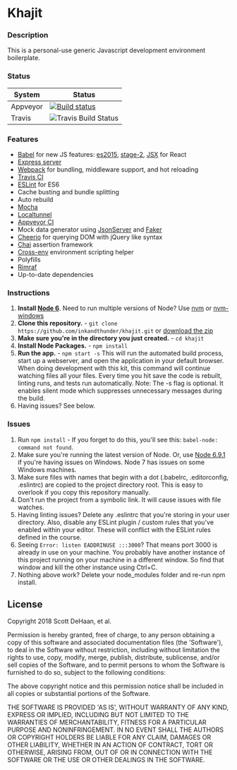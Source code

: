 # Khajit

### Description

This is a personal-use generic Javascript development environment boilerplate.

### Status
|System|Status|
|--|--|
|Appveyor|[![Build status](https://ci.appveyor.com/api/projects/status/hnyhqrged5w252jd/branch/master?svg=true)](https://ci.appveyor.com/project/inkandthunder/ps-js-dev-env/branch/master)|
|Travis|![Travis Build Status](https://travis-ci.org/inkandthunder/ps-js-dev-env.svg?branch=master)|

### Features

* [Babel](https://babeljs.io/) for new JS features: [es2015](https://babeljs.io/docs/plugins/preset-es2015/), [stage-2](http://babeljs.io/docs/plugins/preset-stage-2/), [JSX](https://babeljs.io/docs/plugins/preset-react/) for React
* [Express server](https://github.com/expressjs/express/)
* [Webpack](https://webpack.github.io/) for bundling, middleware support, and hot reloading 
* [Travis CI](https://travis-ci.org/)
* [ESLint](https://github.com/eslint/eslint) for ES6
* Cache busting and bundle splitting
* Auto rebuild
* [Mocha](https://github.com/mochajs/mocha)
* [Localtunnel](https://github.com/localtunnel/localtunnel)
* [Appveyor CI](https://www.appveyor.com/)
* Mock data generator using [JsonServer](https://github.com/dreyacosta/JSONServer) and [Faker](https://github.com/Marak/faker.js)
* [Cheerio](https://github.com/cheeriojs/cheerio) for querying DOM with jQuery like syntax
* [Chai](https://github.com/chaijs/chai) assertion framework
* [Cross-env](https://github.com/kentcdodds/cross-env) environment scripting helper
* Polyfills
* [Rimraf](https://github.com/isaacs/rimraf)
* Up-to-date dependencies

### Instructions

1. **Install [Node 6](https://nodejs.org)**. Need to run multiple versions of Node? Use [nvm](https://github.com/creationix/nvm) or [nvm-windows](https://github.com/coreybutler/nvm-windows)
2. **Clone this repository.** - `git clone https://github.com/inkandthunder/khajit.git` or [download the zip](https://github.com/inkandthunder/khajit/archive/master.zip)
3. **Make sure you're in the directory you just created.** - `cd khajit`
4. **Install Node Packages.** - `npm install`
5. **Run the app.** - `npm start -s`
This will run the automated build process, start up a webserver, and open the application in your default browser. When doing development with this kit, this command will continue watching files all your files. Every time you hit save the code is rebuilt, linting runs, and tests run automatically. Note: The -s flag is optional. It enables silent mode which suppresses unnecessary messages during the build.
6. Having issues? See below.

### Issues

1. Run `npm install` - If you forget to do this, you'll see this: `babel-node: command not found`.
2. Make sure you're running the latest version of Node. Or, use [Node 6.9.1](https://nodejs.org/en/download/releases/) if you're having issues on Windows. Node 7 has issues on some Windows machines.
3. Make sure files with names that begin with a dot (.babelrc, .editorconfig, .eslintrc) are copied to the project directory root. This is easy to overlook if you copy this repository manually.
4. Don't run the project from a symbolic link. It will cause issues with file watches.
5. Having linting issues? Delete any .eslintrc that you're storing in your user directory. Also, disable any ESLint plugin / custom rules that you've enabled within your editor. These will conflict with the ESLint rules defined in the course.
6. Seeing `Error: listen EADDRINUSE :::3000`? That means port 3000 is already in use on your machine. You probably have another instance of this project running on your machine in a different window. So find that window and kill the other instance using Ctrl+C.
7. Nothing above work? Delete your node_modules folder and re-run npm install.

## License

Copyright 2018 Scott DeHaan, et al.

Permission is hereby granted, free of charge, to any person obtaining a copy of this software and associated documentation files (the 'Software'), to deal in the Software without restriction, including without limitation the rights to use, copy, modify, merge, publish, distribute, sublicense, and/or sell copies of the Software, and to permit persons to whom the Software is furnished to do so, subject to the following conditions:

The above copyright notice and this permission notice shall be included in all copies or substantial portions of the Software.

THE SOFTWARE IS PROVIDED 'AS IS', WITHOUT WARRANTY OF ANY KIND, EXPRESS OR IMPLIED, INCLUDING BUT NOT LIMITED TO THE WARRANTIES OF MERCHANTABILITY, FITNESS FOR A PARTICULAR PURPOSE AND NONINFRINGEMENT. IN NO EVENT SHALL THE AUTHORS OR COPYRIGHT HOLDERS BE LIABLE FOR ANY CLAIM, DAMAGES OR OTHER LIABILITY, WHETHER IN AN ACTION OF CONTRACT, TORT OR OTHERWISE, ARISING FROM, OUT OF OR IN CONNECTION WITH THE SOFTWARE OR THE USE OR OTHER DEALINGS IN THE SOFTWARE.
